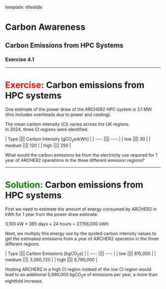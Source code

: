 template: titleslide
# Carbon Awareness
## Carbon Emissions from HPC Systems
### Exercise 4.1



---
# <span style="color:red">Exercise:</span> Carbon emissions from HPC systems

One estimate of the power draw of the ARCHER2 HPC system is 3.1 MW <br>(this includes overheads due to power and cooling).

The mean carbon intensity (CI) varies across the UK regions. <br>In 2024, three CI regions were identified.

|   Type |||| Carbon Intensity [gCO<sub>2</sub>e/kWh] |
| ---:   |||| ---:                         |
|    low ||||  30                          |
| medium |||| 120                          |
|   high |||| 250                          |
  
What would the carbon emissions be from the electricity use required for 1 year of ARCHER2 operations in the three different emission regions?



---
# <span style="color:green">Solution:</span> Carbon emissions from HPC systems

First we need to estimate the amount of energy consumed by ARCHER2 in kWh for 1 year from the power draw estimate.

3,100 kW × 365 days × 24 hours = 27,156,000 kWh

Next, we multiply this energy use by the quoted carbon intensity values to get the estimated emissions from a year of ARCHER2
operation in the three different regions.

|   Type |||| Carbon Emissions [kgCO<sub>2</sub>e] |
| ---:   |||| ---:                      |
|    low ||||   815,000                 |
| medium |||| 3,260,720                 |
|   high |||| 6,790,000                 |

Hosting ARCHER2 in a high CI region instead of the low CI region would lead to an additional 5,980,000 kgCO<sub>2</sub>e of emissions per year,
a more than eightfold increase.